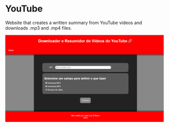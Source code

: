 # YouTube

Website that creates a written summary from YouTube videos and downloads .mp3 and .mp4 files.

![Página](img/page.png)